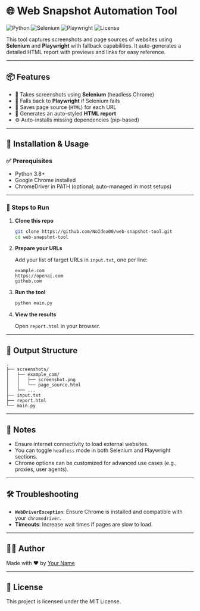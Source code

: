 # 🌐 Web Snapshot Automation Tool

![Python](https://img.shields.io/badge/Python-3.8%2B-blue?logo=python)
![Selenium](https://img.shields.io/badge/Selenium-Automation-brightgreen?logo=selenium)
![Playwright](https://img.shields.io/badge/Playwright-E2E%20Testing-orange?logo=microsoft)
![License](https://img.shields.io/badge/License-MIT-purple)

This tool captures screenshots and page sources of websites using **Selenium** and **Playwright** with fallback capabilities. It auto-generates a detailed HTML report with previews and links for easy reference.

---

## 📦 Features

- 📸 Takes screenshots using **Selenium** (headless Chrome)
- 🔁 Falls back to **Playwright** if Selenium fails
- 🧾 Saves page source (`HTML`) for each URL
- 🧰 Generates an auto-styled **HTML report**
- ⚙️ Auto-installs missing dependencies (pip-based)

---

## 🚀 Installation & Usage

### ✅ Prerequisites

- Python 3.8+
- Google Chrome installed
- ChromeDriver in PATH (optional; auto-managed in most setups)

---

### 🧪 Steps to Run

1. **Clone this repo**

   ```bash
   git clone https://github.com/NoIdea00/web-snapshot-tool.git
   cd web-snapshot-tool
   ```

2. **Prepare your URLs**

   Add your list of target URLs in `input.txt`, one per line:

   ```
   example.com
   https://openai.com
   github.com
   ```

3. **Run the tool**

   ```bash
   python main.py
   ```

4. **View the results**

   Open `report.html` in your browser.

---

## 📁 Output Structure

```
.
├── screenshots/
│   ├── example_com/
│   │   ├── screenshot.png
│   │   └── page_source.html
│   └── ...
├── input.txt
├── report.html
└── main.py
```

---

## 📌 Notes

- Ensure internet connectivity to load external websites.
- You can toggle `headless` mode in both Selenium and Playwright sections.
- Chrome options can be customized for advanced use cases (e.g., proxies, user agents).

---

## 🛠 Troubleshooting

- **`WebDriverException`**: Ensure Chrome is installed and compatible with your `chromedriver`.
- **Timeouts**: Increase wait times if pages are slow to load.

---

## 🧑‍💻 Author

Made with ❤️ by [Your Name](https://github.com/yourusername)

---

## 📜 License

This project is licensed under the MIT License.
